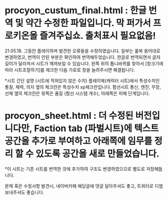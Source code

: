 # procyon_custum_final.html : 한글 번역 및 약간 수정한 파일입니다. 막 퍼가서 프로키온을 즐겨주십쇼. 출처표시 필요없음!

21.05.18. 그동안 플레이하며 발견한 오류들을 수정하였습니다. 일부는 룰북 용어대로 변경하였고, 번역이 안된 부분은 확인하여 번역해두었습니다.
한글로 번역되면서 글자 길이가 달라져서 시트가 깨져보일 수 있습니다. 왼쪽 위의 톱니바퀴를 찾아서 [창크기에 따라 시트조절하기]를 체크한 다음 가로로 창을 늘려주시면 해결됩니다.

*시트 간단 설명 (시트에 적혀있지 않은 수치)
플레이북(캐릭터 시트)에서 특성수치인 통찰, 체력, 의지 옆의 체크칸은 특성수치 xp체크란입니다.
함선시트 통신, 엔진, 무장, 선체 옆의 체크칸은 윗쪽은 품질 (함선 시스템 개수), 아래쪽은 피해 단계입니다.

# procyon_sheet.html : 더 수정된 버전입니다만, Faction tab (파벌시트)에 텍스트 공간을 추가로 부여하고 아래쪽에 임무를 정리 할 수 있도록 공간을 새로 만들었습니다.
*이 시트는 기존 시트를 번역한 것에 추가하여 구조도 변경하였으므로 별도로 저장해둡니다. 

문제 혹은 수정사항 발견시, 네이버카페 해당글에 댓글 달아주셔도 좋고, 트위터로 디엠 보내주셔도 좋습니다.
